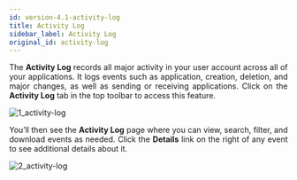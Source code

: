 ```yaml
---
id: version-4.1-activity-log
title: Activity Log
sidebar_label: Activity Log
original_id: activity-log
---
```


<div style="text-align: justify">

The **Activity Log** records all major activity in your user account across all of your applications. It logs events such as application, creation, deletion, and major changes, as well as sending or receiving applications. Click on the **Activity Log** tab in the top toolbar to access this feature. 

![1_activity-log](https://s3.amazonaws.com/cdn.qrvey.com/documentation_assets/ui-docs/others/3.5_activity-log/1_activity-log.png#thumbnail)

You’ll then see the **Activity Log** page where you can view, search, filter, and download events as needed. Click the **Details** link on the right of any event to see additional details about it. 

![2_activity-log](https://s3.amazonaws.com/cdn.qrvey.com/documentation_assets/ui-docs/others/3.5_activity-log/2_activity-log.png#thumbnail)
